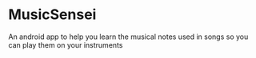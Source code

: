 # MusicSensei
An android app to help you learn the musical notes used in songs so you can play them on your instruments
